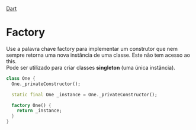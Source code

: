[Dart](https://github.com/leofds/flutter-class/blob/master/dart/dart.md)

# Factory

Use a palavra chave factory para implementar um construtor que nem sempre retorna uma nova instância de uma classe. Este não tem acesso ao this.\
Pode ser utilizado para criar classes **singleton** (uma única instância).

```dart
class One {
  One._privateConstructor();

  static final One _instance = One._privateConstructor();

  factory One() {
    return _instance;
  }
}
```
